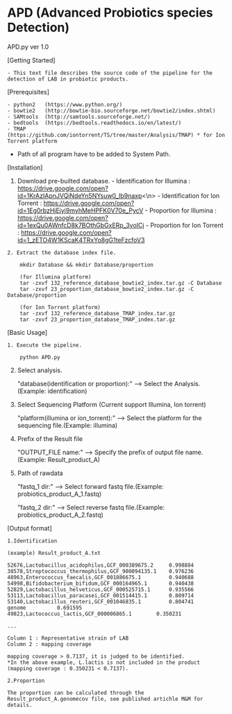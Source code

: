 # APD (Advanced Probiotics species Detection)

APD.py ver 1.0

[Getting Started]

	- This text file describes the source code of the pipeline for the detection of LAB in probiotic products.

[Prerequisites]

	- python2	(https://www.python.org/)
	- bowtie2	(http://bowtie-bio.sourceforge.net/bowtie2/index.shtml)
	- SAMtools	(http://samtools.sourceforge.net/)
	- bedtools	(https://bedtools.readthedocs.io/en/latest/)
	- TMAP  	(https://github.com/iontorrent/TS/tree/master/Analysis/TMAP) * for Ion Torrent platform
  
  * Path of all program have to be added to System Path.
	
  
[Installation]
  1. Download pre-builted database.
    - Identification for Illumina : https://drive.google.com/open?id=1KrAzIApnJVQjNdeYn5NYsuw0_Ib9naxp<\n>
    - Identification for Ion Torrent : https://drive.google.com/open?id=1Eg0rbzHjEjyj9myhMeHPFK0V70e_PycV
    - Proportion for Illumina : https://drive.google.com/open?id=1exQu0AWnfcD8k7BOthGbGxERp_3voICj
    - Proportion for Ion Torrent : https://drive.google.com/open?id=1_zETO4W1KScaK4TRxYo8gG1teFzcfoV3
    
	2. Extract the database index file.
		
		mkdir Database && mkdir Database/proportion
		
		(for Illumina platform)
		tar -zxvf 132_reference_database_bowtie2_index.tar.gz -C Database
		tar -zxvf 23_proportion_database_bowtie2_index.tar.gz -C Database/proportion
		
		(for Ion Torrent platform)
		tar -zxvf 132_reference_database_TMAP_index.tar.gz
		tar -zxvf 23_proportion_database_TMAP_index.tar.gz


[Basic Usage]

	1. Execute the pipeline.
	
		python APD.py
    
  2. Select analysis. 
		
		"database(identification or proportion):" --> Select the Analysis. (Example: identification)
    
  3. Select Sequencing Platform (Current support Illumina, Ion torrent)
		
		"platform(illumina or ion_torrent):" --> Select the platform for the sequencing file.(Example: illumina)
    
  4. Prefix of the Result file
		
		"OUTPUT_FILE name:" --> Specify the prefix of output file name. (Example: Result_product_A)
    
  5. Path of rawdata
		
		"fastq_1 dir:" --> Select forward fastq file.(Example: probiotics_product_A_1.fastq)
		
		"fastq_2 dir:" --> Select reverse fastq file.(Example: probiotics_product_A_2.fastq)


[Output format]
	
	1.Identification
		
	(example) Result_product_A.txt
	
	52676,Lactobacillus_acidophilus,GCF_000389675.2 	0.998884
	38578,Streptococcus_thermophilus,GCF_900094135.1 	0.976236
	48963,Enterococcus_faecalis,GCF_001886675.1 		0.940688
	54998,Bifidobacterium_bifidum,GCF_000164965.1 		0.940438
	52829,Lactobacillus_helveticus,GCF_000525715.1 		0.935566
	53113,Lactobacillus_paracasei,GCF_001514415.1 		0.809714
	53140,Lactobacillus_reuteri,GCF_001046835.1 		0.804741
	genome			0.691595
	49823,Lactococcus_lactis,GCF_000006865.1 		0.350231
	
	...
	
	Column 1 : Representative strain of LAB
	Column 2 : mapping coverage
	
	mapping coverage > 0.7137, it is judged to be identified.
	*In the above example, L.lactis is not included in the product (mapping coverage : 0.350231 < 0.7137).
	
	2.Proportion
	
	The proportion can be calculated through the Result_product_A.genomecov file, see published artichle M&M for details.
